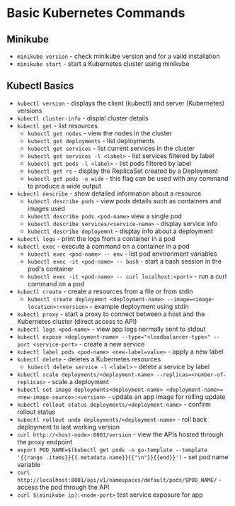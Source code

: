 # Basic Kubernetes Commands

## Minikube

- `minikube version` - check minikube version and for a valid installation
- `minikube start` - start a Kubernetes cluster using minikube

## Kubectl Basics

- `kubectl version` - displays the client (kubectl) and server (Kubernetes) versions
- `kubectl cluster-info` - displal cluster details
- `kubectl get` - list resources
  - `kubectl get nodes` - view the nodes in the cluster
  - `kubectl get deployments` - list deployments
  - `kubectl get services` - list current services in the cluster
  - `kubectl get services -l <label>` - list services filtered by label
  - `kubectl get pods -l <label>` - list pods filtered by label
  - `kubectl get rs` - display the ReplicaSet created by a Deployment
  - `kubectl get pods -o wide` - this flag can be used with any command to produce a wide output
- `kubectl describe` - show detailed information about a resource
  - `kubectl describe pods` - view pods details such as containers and images used
  - `kubectl describe pods <pod-name>` view a single pod
  - `kubectl describe services/<service-name>` - display service info
  - `kubectl describe deployemnt` - display info about a deployment
- `kubectl logs` - print the logs from a container in a pod
- `kubectl exec` - execute a command on a container in a pod
  - `kubectl exec <pod-name> -- env` - list pod environment variables
  - `kubectl exec -it <pod-name> -- bash` - start a bash session in the pod's container
  - `kubectl exec -it <pod-name> -- curl localhost:<port>` - run a curl command on a pod
- `kubectl create` - create a resources from a file or from stdin
  - `kubectl create deployemnt <deployment-name> --image=<image-location>:<version>` - example deployment using stdin
- `kubectl proxy` - start a proxy to connect between a host and the Kubernetes cluster (direct access to API)
- `kubectl logs <pod-name>` - view app logs normally sent to stdout
- `kubectl expose <deployment-name> --type="<loadbalancer-type>" --port <service-port>` - create a new service
- `kubectl label pods <pod-name> <new-label=value>` - apply a new label
- `kubectl delete` - deletes a Kubernetes resources
  - `kubectl delete service -l <label>` - delete a service by label
- `kubectl scale deployments/<deployment-name> --replicas=<number-of-replicas>` - scale a deployment
- `kubectl set image deployments<deployment-name> <deployment-name>=<new-image-source>:<version>` - update an app image for rolling update
- `kubectl rollout status deployments/<deployment-name>` - confirm rollout status
- `kubectl rollout undo deployments/<deployment-name>` - roll back deployment to last working version
- `curl http://<host-node>:8001/version` - view the APIs hosted through the proxy endpoint
- `export POD_NAME=$(kubectl get pods -o go-template --template '{{range .items}}{{.metadata.name}}{{"\n"}}{{end}}')` - set pod name variable
- `curl http://localhost:8001/api/v1/namespaces/default/pods/$POD_NAME/` - access the pod through the API
- `curl $(minikube ip):<node-port>` test service exposure for app